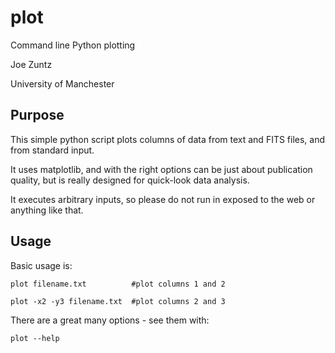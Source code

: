 plot
====

Command line Python plotting

Joe Zuntz

University of Manchester

Purpose
-------

This simple python script plots columns of data from text and FITS files,
and from standard input.

It uses matplotlib, and with the right options can be just about publication
quality, but is really designed for quick-look data analysis.

It executes arbitrary inputs, so please do not run in exposed to the web or 
anything like that.


Usage
-----

Basic usage is:

    plot filename.txt          #plot columns 1 and 2

    plot -x2 -y3 filename.txt  #plot columns 2 and 3

There are a great many options - see them with:

    plot --help

